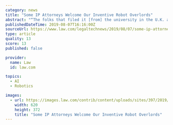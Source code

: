 ```yaml
---
category: news
title: "Some IP Attorneys Welcome Our Inventive Robot Overlords"
abstract: "“The folks that filed it [from] the university in the U.K. at a minimum are trying to provoke a discussion about how intellectual property should be treated when arguably artificial intelligence has a role in the innovation that’s been created,” said ..."
publishedDateTime: 2019-08-07T16:16:00Z
sourceUrl: https://www.law.com/legaltechnews/2019/08/07/some-ip-attorneys-welcome-our-inventive-robot-overlords/
type: article
quality: 13
score: 13
published: false

provider:
  name: Law
  id: law.com

topics:
  - AI
  - Robotics

images:
  - url: https://images.law.com/contrib/content/uploads/sites/397/2019/08/Artificial-Intelligence-Article-201908061349.jpg
    width: 620
    height: 372
    title: "Some IP Attorneys Welcome Our Inventive Robot Overlords"
---
```

